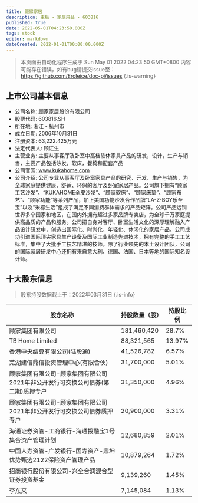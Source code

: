 ```yaml
---
title: 顾家家居
description: 主板 - 家居用品 - 603816
published: true
date: 2022-05-01T04:23:50.000Z
tags: stock
editor: markdown
dateCreated: 2022-01-01T00:00:00.000Z
---
```


> 本页面由自动化程序生成于 Sun May 01 2022 04:23:50 GMT+0800
> 内容可能存在错误，如有bug请提交issue至：https://github.com/Eroleice/doc-pi/issues
{.is-warning}

## 上市公司基本信息
- 公司名称: 顾家家居股份有限公司
- 股票代码: 603816.SH
- 所在地: 浙江 - 杭州市
- 成立日期: 2006年10月31日
- 注册资本: 63,222.425万元
- 法定代表人: 顾江生
- 主营业务: 主要从事客厅及卧室中高档软体家具产品的研发，设计，生产与销售，主要产品包括沙发，软床，餐椅和配套产品
- 公司官网: www.kukahome.com
- 公司介绍: 公司专业从事客厅及卧室家具产品的研究、开发、生产与销售，为全球家庭提供健康、舒适、环保的客厅及卧室家居产品。公司旗下拥有“顾家工艺沙发”、“KUKAHOME全皮沙发”、“顾家软床”、“顾家床垫”、“顾家布艺”、“顾家功能”等系列产品，加上美国功能沙发合作品牌“LA-Z-BOY乐至宝”以及“米檬生活”组成了满足不同消费群体需求的产品矩阵。公司产品远销世界多个国家和地区，在国内外拥有超过多家品牌专卖店，为全球千万家庭提供高品质的产品和服务。公司把自身对客厅、卧室生活文化的深厚理解融入产品设计研发中，创造出国际化、时尚化、年轻化、休闲化的家居产品。公司成功引进国际顶尖家具生产设备及国际工业制造先进技术，拥有完整的手工工艺标准，集中了大批手工技艺精湛的技师。除了行业领先的本土设计团队，公司的国际家居研发中心还拥有来自意大利、德国、法国、日本等地的国际知名设计师。


## 十大股东信息
> 股东持股数据截止于：2022年03月31日
{.is-info}

| 股东名称 | 持股数量（股） | 持股比例 |
| --- | --- | --- |
| 顾家集团有限公司 | 181,460,420 | 28.7% |
| TB Home Limited | 88,321,565 | 13.97% |
| 香港中央结算有限公司(陆股通) | 41,526,782 | 6.57% |
| 芜湖建信鼎信投资管理中心(有限合伙) | 31,700,000 | 5.01% |
| 顾家集团有限公司-顾家集团有限公司2021年非公开发行可交换公司债券(第二期)质押专户 | 31,350,000 | 4.96% |
| 顾家集团有限公司-顾家集团有限公司2021年非公开发行可交换公司债券质押专户 | 20,900,000 | 3.31% |
| 海通证券资管-工商银行-海通投融宝1号集合资产管理计划 | 12,680,859 | 2.01% |
| 中国人寿资管-广发银行-国寿资产-鼎坤优势甄选2122保险资产管理产品 | 10,879,264 | 1.72% |
| 招商银行股份有限公司-兴全合润混合型证券投资基金 | 9,139,260 | 1.45% |
| 李东来 | 7,145,084 | 1.13% |




